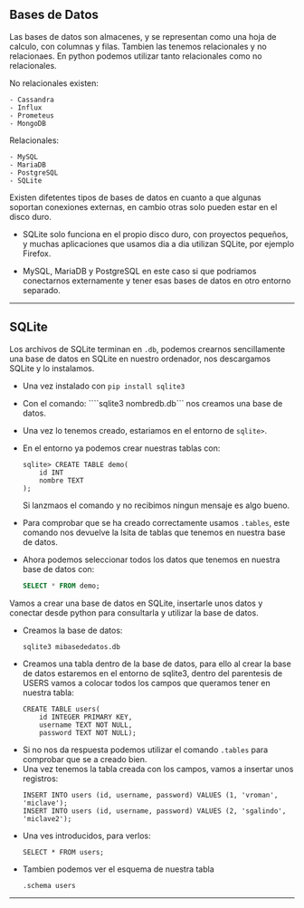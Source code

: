 ## Bases de Datos

Las bases de datos son almacenes, y se representan como una hoja de calculo, con columnas y filas. Tambien las tenemos relacionales y no relacionaes. En python podemos utilizar tanto relacionales como no relacionales.

No relacionales existen:

    - Cassandra
    - Influx
    - Prometeus
    - MongoDB

Relacionales:
    
    - MySQL
    - MariaDB
    - PostgreSQL
    - SQLite

Existen difetentes tipos de bases de datos en cuanto a que algunas soportan conexiones externas, en cambio otras solo pueden estar en el disco duro. 

- SQLite solo funciona en el propio disco duro, con proyectos pequeños, y muchas aplicaciones que usamos dia a dia utilizan SQLite, por ejemplo Firefox.

- MySQL, MariaDB y PostgreSQL en este caso si que podriamos conectarnos externamente y tener esas bases de datos en otro entorno separado.

---

## SQLite

Los archivos de SQLite terminan en ```.db```, podemos crearnos sencillamente una base de datos en SQLite en nuestro ordenador, nos descargamos SQLite y lo instalamos. 

- Una vez instalado con ```pip install sqlite3``` 
- Con el comando: ````sqlite3 nombredb.db``` nos creamos una base de datos. 
- Una vez lo tenemos creado, estariamos en el entorno de ```sqlite>```.
- En el entorno ya podemos crear nuestras tablas con:
    ```
    sqlite> CREATE TABLE demo(
        id INT
        nombre TEXT
    );
    ```
    Si lanzmaos el comando y no recibimos ningun mensaje es algo bueno.
- Para comprobar que se ha creado correctamente usamos ```.tables```, este comando nos devuelve la lsita de tablas que tenemos en nuestra base de datos. 
- Ahora podemos seleccionar todos los datos que tenemos en nuestra base de datos con:
  
    ```sql
    SELECT * FROM demo;
    ```

Vamos a crear una base de datos en SQLite, insertarle unos datos y conectar desde python para consultarla y utilizar la base de datos. 

- Creamos la base de datos:
    ```
    sqlite3 mibasededatos.db
    ```
- Creamos una tabla dentro de la base de datos, para ello al crear la base de datos estaremos en el entorno de sqlite3, dentro del parentesis de USERS vamos a colocar todos los campos que queramos tener en nuestra tabla:
    ```
    CREATE TABLE users(
        id INTEGER PRIMARY KEY,
        username TEXT NOT NULL,
        password TEXT NOT NULL);
    ```
- Si no nos da respuesta podemos utilizar el comando ```.tables``` para comprobar que se a creado bien. 
- Una vez tenemos la tabla creada con los campos, vamos a insertar unos registros:
    ```
    INSERT INTO users (id, username, password) VALUES (1, 'vroman', 'miclave');
    INSERT INTO users (id, username, password) VALUES (2, 'sgalindo', 'miclave2');
    ```
- Una ves introducidos, para verlos:
    ```
    SELECT * FROM users;
    ```
- Tambien podemos ver el esquema de nuestra tabla
    ```
    .schema users
    ```

---

